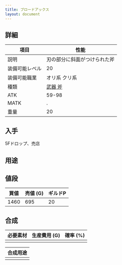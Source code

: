 ```yaml
---
title: ブロードアックス
layout: document
---
```

## 詳細


|項目|性能|
|---|---|
|説明|刃の部分に斜面がつけられた斧|
|装備可能レベル|20|
|装備可能職業|オリ系 クリ系|
|種類|[武器 斧](武器(斧))|
|ATK|59-98|
|MATK|.|
|重量|20|

## 入手

5Fドロップ、売店

## 用途


## 値段


|買値|売値 (G)|ギルドP|
|---|---|---|
|1460|695|20|
	

## 合成


|必要素材|生産費用 (G)|確率 (%)|
|---|---|---|
||||


|合成用途|
|---|
||